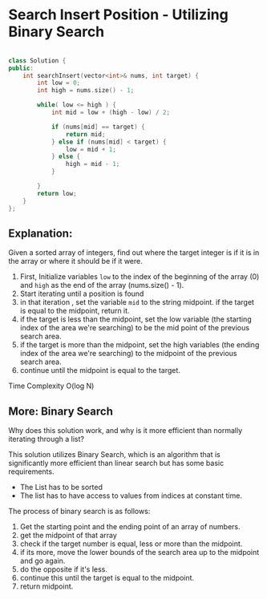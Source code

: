 # Search Insert Position - Utilizing Binary Search

```cpp 
  
class Solution {
public:
    int searchInsert(vector<int>& nums, int target) {
        int low = 0;
        int high = nums.size() - 1;

        while( low <= high ) {
            int mid = low + (high - low) / 2;

            if (nums[mid] == target) {
                return mid;
            } else if (nums[mid] < target) {
                low = mid + 1;
            } else {
                high = mid - 1;
            }

        }
        return low;
    }
};
```

## Explanation:

Given a sorted array of integers, find out where the target integer is if it is in the array or where it should be if it were.

1. First, Initialize variables ```low``` to the index of the beginning of the array (0) and ```high``` as the end of the array (nums.size() - 1).
2.  Start iterating until a position is found
3. in that iteration , set the variable ```mid``` to the string midpoint. if the target is equal to the midpoint, return it. 
4. if the target is less than the midpoint, set the low variable (the starting index of the area we're searching) to be the mid point of the previous search area.
5. if the target is more than the midpoint, set the high variables (the ending index of the area we're searching) to the midpoint of the previous search area.
6. continue until the midpoint is equal to the target.

Time Complexity O(log N)
## More: Binary Search
Why does this solution work, and why is it more efficient than normally iterating through a list?

This solution utilizes Binary Search, which is an algorithm that is significantly more efficient than linear search but has some basic requirements. 
- The List has to be sorted
- The list has to have  access to values from indices at constant time.

The process of binary search is as follows:

1. Get the starting point and the ending point of an array of numbers.
2. get the midpoint of that array
3. check if the target number is equal, less or more than the midpoint.
4. if its more, move the lower bounds of the search area up to the midpoint and go again. 
5. do the opposite if it's less.
6. continue this until the target is equal to the midpoint.
7. return midpoint.
